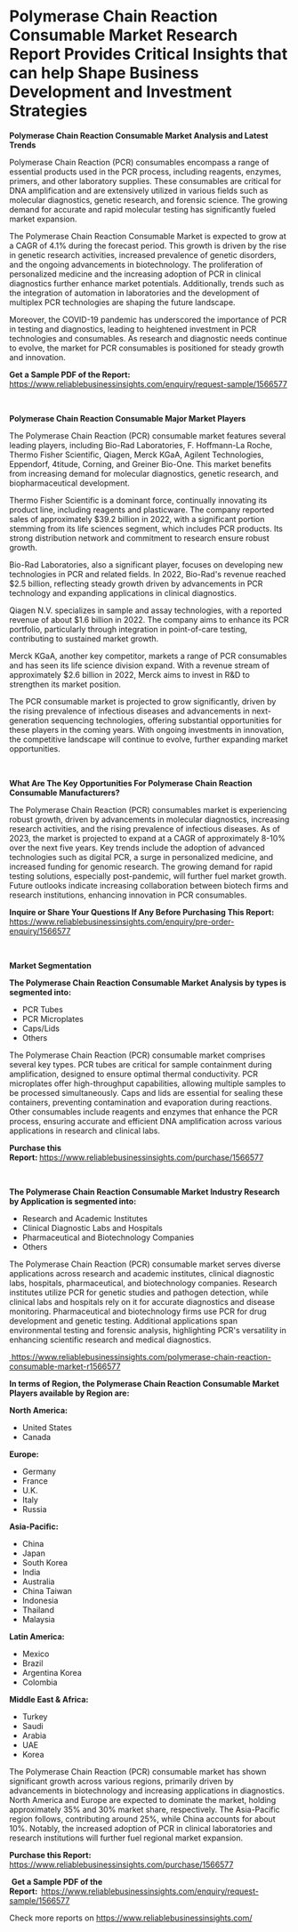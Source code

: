 <p><h1>Polymerase Chain Reaction Consumable Market Research Report Provides Critical Insights that can help Shape Business Development and Investment Strategies</h1></p><p><strong>Polymerase Chain Reaction Consumable Market Analysis and Latest Trends</strong></p>
<p><p>Polymerase Chain Reaction (PCR) consumables encompass a range of essential products used in the PCR process, including reagents, enzymes, primers, and other laboratory supplies. These consumables are critical for DNA amplification and are extensively utilized in various fields such as molecular diagnostics, genetic research, and forensic science. The growing demand for accurate and rapid molecular testing has significantly fueled market expansion.</p><p>The Polymerase Chain Reaction Consumable Market is expected to grow at a CAGR of 4.1% during the forecast period. This growth is driven by the rise in genetic research activities, increased prevalence of genetic disorders, and the ongoing advancements in biotechnology. The proliferation of personalized medicine and the increasing adoption of PCR in clinical diagnostics further enhance market potentials. Additionally, trends such as the integration of automation in laboratories and the development of multiplex PCR technologies are shaping the future landscape.</p><p>Moreover, the COVID-19 pandemic has underscored the importance of PCR in testing and diagnostics, leading to heightened investment in PCR technologies and consumables. As research and diagnostic needs continue to evolve, the market for PCR consumables is positioned for steady growth and innovation.</p></p>
<p><strong>Get a Sample PDF of the Report:&nbsp;</strong> <a href="https://www.reliablebusinessinsights.com/enquiry/request-sample/1566577?utm_campaign=3582&utm_medium=2&utm_source=Github&utm_content=ia&utm_term=22032025&utm_id=polymerase-chain-reaction-consumable">https://www.reliablebusinessinsights.com/enquiry/request-sample/1566577</a></p>
<p>&nbsp;</p>
<p><strong>Polymerase Chain Reaction Consumable Major Market Players</strong></p>
<p><p>The Polymerase Chain Reaction (PCR) consumable market features several leading players, including Bio-Rad Laboratories, F. Hoffmann-La Roche, Thermo Fisher Scientific, Qiagen, Merck KGaA, Agilent Technologies, Eppendorf, 4titude, Corning, and Greiner Bio-One. This market benefits from increasing demand for molecular diagnostics, genetic research, and biopharmaceutical development.</p><p>Thermo Fisher Scientific is a dominant force, continually innovating its product line, including reagents and plasticware. The company reported sales of approximately $39.2 billion in 2022, with a significant portion stemming from its life sciences segment, which includes PCR products. Its strong distribution network and commitment to research ensure robust growth.</p><p>Bio-Rad Laboratories, also a significant player, focuses on developing new technologies in PCR and related fields. In 2022, Bio-Rad's revenue reached $2.5 billion, reflecting steady growth driven by advancements in PCR technology and expanding applications in clinical diagnostics.</p><p>Qiagen N.V. specializes in sample and assay technologies, with a reported revenue of about $1.6 billion in 2022. The company aims to enhance its PCR portfolio, particularly through integration in point-of-care testing, contributing to sustained market growth.</p><p>Merck KGaA, another key competitor, markets a range of PCR consumables and has seen its life science division expand. With a revenue stream of approximately $2.6 billion in 2022, Merck aims to invest in R&D to strengthen its market position.</p><p>The PCR consumable market is projected to grow significantly, driven by the rising prevalence of infectious diseases and advancements in next-generation sequencing technologies, offering substantial opportunities for these players in the coming years. With ongoing investments in innovation, the competitive landscape will continue to evolve, further expanding market opportunities.</p></p>
<p>&nbsp;</p>
<p><strong>What Are The Key Opportunities For Polymerase Chain Reaction Consumable Manufacturers?</strong></p>
<p><p>The Polymerase Chain Reaction (PCR) consumables market is experiencing robust growth, driven by advancements in molecular diagnostics, increasing research activities, and the rising prevalence of infectious diseases. As of 2023, the market is projected to expand at a CAGR of approximately 8-10% over the next five years. Key trends include the adoption of advanced technologies such as digital PCR, a surge in personalized medicine, and increased funding for genomic research. The growing demand for rapid testing solutions, especially post-pandemic, will further fuel market growth. Future outlooks indicate increasing collaboration between biotech firms and research institutions, enhancing innovation in PCR consumables.</p></p>
<p><strong>Inquire or Share Your Questions If Any Before Purchasing This Report:</strong> <a href="https://www.reliablebusinessinsights.com/enquiry/pre-order-enquiry/1566577?utm_campaign=3582&utm_medium=2&utm_source=Github&utm_content=ia&utm_term=22032025&utm_id=polymerase-chain-reaction-consumable">https://www.reliablebusinessinsights.com/enquiry/pre-order-enquiry/1566577</a></p>
<p>&nbsp;</p>
<p><strong>Market Segmentation</strong></p>
<p><strong>The Polymerase Chain Reaction Consumable Market Analysis by types is segmented into:</strong></p>
<p><ul><li>PCR Tubes</li><li>PCR Microplates</li><li>Caps/Lids</li><li>Others</li></ul></p>
<p><p>The Polymerase Chain Reaction (PCR) consumable market comprises several key types. PCR tubes are critical for sample containment during amplification, designed to ensure optimal thermal conductivity. PCR microplates offer high-throughput capabilities, allowing multiple samples to be processed simultaneously. Caps and lids are essential for sealing these containers, preventing contamination and evaporation during reactions. Other consumables include reagents and enzymes that enhance the PCR process, ensuring accurate and efficient DNA amplification across various applications in research and clinical labs.</p></p>
<p><strong>Purchase this Report:&nbsp;</strong><a href="https://www.reliablebusinessinsights.com/purchase/1566577?utm_campaign=3582&utm_medium=2&utm_source=Github&utm_content=ia&utm_term=22032025&utm_id=polymerase-chain-reaction-consumable">https://www.reliablebusinessinsights.com/purchase/1566577</a></p>
<p>&nbsp;</p>
<p><strong>The Polymerase Chain Reaction Consumable Market Industry Research by Application is segmented into:</strong></p>
<p><ul><li>Research and Academic Institutes</li><li>Clinical Diagnostic Labs and Hospitals</li><li>Pharmaceutical and Biotechnology Companies</li><li>Others</li></ul></p>
<p><p>The Polymerase Chain Reaction (PCR) consumable market serves diverse applications across research and academic institutes, clinical diagnostic labs, hospitals, pharmaceutical, and biotechnology companies. Research institutes utilize PCR for genetic studies and pathogen detection, while clinical labs and hospitals rely on it for accurate diagnostics and disease monitoring. Pharmaceutical and biotechnology firms use PCR for drug development and genetic testing. Additional applications span environmental testing and forensic analysis, highlighting PCR's versatility in enhancing scientific research and medical diagnostics.</p></p>
<p><a href="https://www.reliablebusinessinsights.com/polymerase-chain-reaction-consumable-market-r1566577?utm_campaign=3582&utm_medium=2&utm_source=Github&utm_content=ia&utm_term=22032025&utm_id=polymerase-chain-reaction-consumable">&nbsp;https://www.reliablebusinessinsights.com/polymerase-chain-reaction-consumable-market-r1566577</a></p>
<p><strong>In terms of Region, the Polymerase Chain Reaction Consumable Market Players available by Region are:</strong></p>
<p>
    <p> <strong> North America: </strong>
        <ul>
            <li>United States</li>
            <li>Canada</li>
        </ul>
        </p> 
    <p> <strong> Europe: </strong>
        <ul>
            <li>Germany</li>
            <li>France</li>
            <li>U.K.</li>
            <li>Italy</li>
            <li>Russia</li>
        </ul>
        </p> 
    <p> <strong> Asia-Pacific: </strong>
        <ul>
            <li>China</li>
            <li>Japan</li>
            <li>South Korea</li>
            <li>India</li>
            <li>Australia</li>
            <li>China Taiwan</li>
            <li>Indonesia</li>
            <li>Thailand</li>
            <li>Malaysia</li>
        </ul>
        </p> 
    <p> <strong> Latin America: </strong>
        <ul>
            <li>Mexico</li>
            <li>Brazil</li>
            <li>Argentina Korea</li>
            <li>Colombia</li>
        </ul>
        </p> 
    <p> <strong> Middle East & Africa: </strong>
        <ul>
            <li>Turkey</li>
            <li>Saudi</li>
            <li>Arabia</li>
            <li>UAE</li>
            <li>Korea</li>
        </ul>
    </p>
    </p>
<p><p>The Polymerase Chain Reaction (PCR) consumable market has shown significant growth across various regions, primarily driven by advancements in biotechnology and increasing applications in diagnostics. North America and Europe are expected to dominate the market, holding approximately 35% and 30% market share, respectively. The Asia-Pacific region follows, contributing around 25%, while China accounts for about 10%. Notably, the increased adoption of PCR in clinical laboratories and research institutions will further fuel regional market expansion.</p></p>
<p><strong>Purchase this Report: </strong><a href="https://www.reliablebusinessinsights.com/purchase/1566577?utm_campaign=3582&utm_medium=2&utm_source=Github&utm_content=ia&utm_term=22032025&utm_id=polymerase-chain-reaction-consumable">https://www.reliablebusinessinsights.com/purchase/1566577</a></p>
<p>&nbsp;<strong>Get a Sample PDF of the Report:&nbsp;&nbsp;</strong><a href="https://www.reliablebusinessinsights.com/enquiry/request-sample/1566577?utm_campaign=3582&utm_medium=2&utm_source=Github&utm_content=ia&utm_term=22032025&utm_id=polymerase-chain-reaction-consumable">https://www.reliablebusinessinsights.com/enquiry/request-sample/1566577</a></p>
<p><strong></strong></p>
<p>Check more reports on <a href="https://www.reliablebusinessinsights.com/?utm_campaign=3582&utm_medium=2&utm_source=Github&utm_content=ia&utm_term=22032025&utm_id=polymerase-chain-reaction-consumable">https://www.reliablebusinessinsights.com/</a></p>